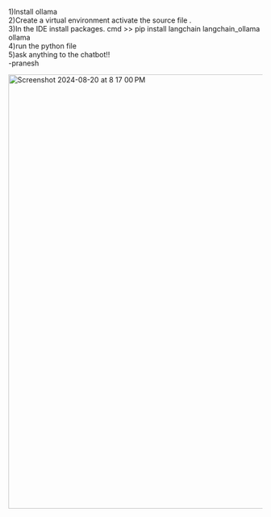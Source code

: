 1)Install ollama <br />
2)Create a virtual environment activate the source file .<br />
3)In the IDE install packages. cmd >> pip install langchain langchain_ollama ollama <br />
4)run the python file<br />
5)ask anything to the chatbot!!<br />
-pranesh

<img width="860" alt="Screenshot 2024-08-20 at 8 17 00 PM" src="https://github.com/user-attachments/assets/6c3f8978-adb2-4bdb-bd15-3fa8dd963ba8">
